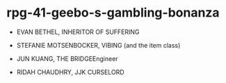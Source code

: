 # rpg-41-geebo-s-gambling-bonanza

- EVAN BETHEL, INHERITOR OF SUFFERING
- STEFANIE MOTSENBOCKER, VIBING (and the item class)

- JUN KUANG, THE BRIDGEEngineer

- RIDAH CHAUDHRY, JJK CURSELORD
